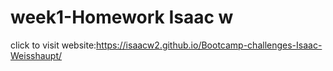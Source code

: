 # week1-Homework Isaac w
click to visit website:https://isaacw2.github.io/Bootcamp-challenges-Isaac-Weisshaupt/
